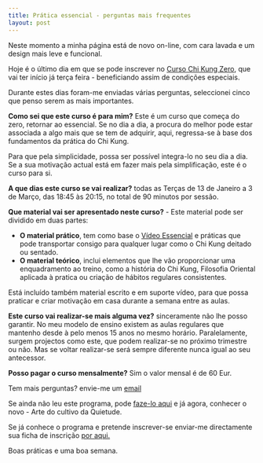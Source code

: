 ```yaml
---
title: Prática essencial - perguntas mais frequentes 
layout: post
---
```

Neste momento a minha página está de novo on-line, com cara lavada e um design mais leve e funcional.

Hoje é o último dia em que se pode inscrever no [Curso Chi Kung Zero](http://lourencoazevedo.com/zero.html), que vai ter início já terça feira - beneficiando assim de condições especiais.

Durante estes dias foram-me enviadas várias perguntas, seleccionei cinco que penso serem as mais importantes.

**Como sei que este curso é para mim?** Este é um curso que começa do zero, retornar ao essencial. Se no dia a dia, a procura do melhor pode estar associada a algo mais que se tem de adquirir, aqui, regressa-se à base dos fundamentos da prática do Chi Kung. 

Para que pela simplicidade, possa ser possível integra-lo no seu dia a dia. Se a sua motivação actual está em fazer mais pela simplificação, este é o curso para si.

**A que dias este curso se vai realizar?** todas as Terças de 13 de Janeiro a 3 de Março, das 18:45 às 20:15, no total de 90 minutos por sessão.

**Que material vai ser apresentado neste curso?** - Este material pode ser dividido em duas partes:

+ **O material prático**, tem como base o [Vídeo Essencial](http://lourencoazevedo.com/video.html) e práticas que pode transportar consigo para qualquer lugar como o Chi Kung deitado ou sentado. 
+ **O material teórico**, inclui elementos que lhe vão proporcionar uma enquadramento ao treino, como a história do Chi Kung, Filosofia Oriental aplicada à pratica ou criação de hábitos regulares consistentes.

Está incluído também material escrito e em suporte vídeo, para que possa praticar e criar motivação em casa durante a semana entre as aulas. 

**Este curso vai realizar-se mais alguma vez?** sinceramente não lhe posso garantir. No meu modelo de ensino existem as aulas regulares que mantenho desde à pelo menos 15 anos no mesmo horário. Paralelamente, surgem projectos como este, que podem realizar-se no próximo trimestre ou não. Mas se voltar realizar-se será sempre diferente nunca igual ao seu antecessor. 

**Posso pagar o curso mensalmente?** Sim o valor mensal é de 60 Eur. 

Tem mais perguntas? envie-me um [email](mailto:lourenco.azevedo@gmail.com)

Se ainda não leu este programa, pode [faze-lo aqui](http://lourencoazevedo.com/zero.html) e já agora, conhecer o novo - Arte do cultivo da Quietude.

Se já conhece o programa e pretende inscrever-se enviar-me directamente  sua ficha de inscrição [por aqui.](http://form.jotformeu.com/form/50007240461339)

Boas práticas e uma boa semana. 








